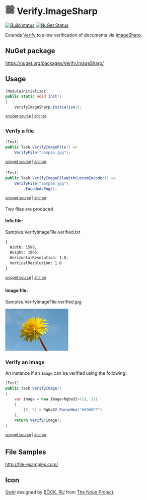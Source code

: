 # <img src="/src/icon.png" height="30px"> Verify.ImageSharp

[![Build status](https://ci.appveyor.com/api/projects/status/o30f8u47l7vv5844?svg=true)](https://ci.appveyor.com/project/SimonCropp/Verify-ImageSharp)
[![NuGet Status](https://img.shields.io/nuget/v/Verify.ImageSharp.svg)](https://www.nuget.org/packages/Verify.ImageSharp/)

Extends [Verify](https://github.com/VerifyTests/Verify) to allow verification of documents via [ImageSharp](https://github.com/SixLabors/ImageSharp).


## NuGet package

https://nuget.org/packages/Verify.ImageSharp/


## Usage

<!-- snippet: enable -->
<a id='snippet-enable'></a>
```cs
[ModuleInitializer]
public static void Init()
{
    VerifyImageSharp.Initialize();
```
<sup><a href='/src/Tests/ModuleInit.cs#L3-L10' title='Snippet source file'>snippet source</a> | <a href='#snippet-enable' title='Start of snippet'>anchor</a></sup>
<!-- endSnippet -->


### Verify a file

<!-- snippet: VerifyImageFile -->
<a id='snippet-verifyimagefile'></a>
```cs
[Test]
public Task VerifyImageFile() =>
    VerifyFile("sample.jpg");
```
<sup><a href='/src/Tests/Samples.cs#L7-L13' title='Snippet source file'>snippet source</a> | <a href='#snippet-verifyimagefile' title='Start of snippet'>anchor</a></sup>
<a id='snippet-verifyimagefile-1'></a>
```cs
[Test]
public Task VerifyImageFileWithCustomEncoder() =>
    VerifyFile("sample.jpg")
        .EncodeAsPng();
```
<sup><a href='/src/Tests/Samples.cs#L15-L22' title='Snippet source file'>snippet source</a> | <a href='#snippet-verifyimagefile-1' title='Start of snippet'>anchor</a></sup>
<!-- endSnippet -->

Two files are produced


#### Info file:

Samples.VerifyImageFile.verified.txt

<!-- snippet: Samples.VerifyImageFile.verified.txt -->
<a id='snippet-Samples.VerifyImageFile.verified.txt'></a>
```txt
{
  Width: 1599,
  Height: 1066,
  HorizontalResolution: 1.0,
  VerticalResolution: 1.0
}
```
<sup><a href='/src/Tests/Samples.VerifyImageFile.verified.txt#L1-L6' title='Snippet source file'>snippet source</a> | <a href='#snippet-Samples.VerifyImageFile.verified.txt' title='Start of snippet'>anchor</a></sup>
<!-- endSnippet -->


#### Image file:

Samples.VerifyImageFile.verified.jpg

<img src="/src/Tests/Samples.VerifyImageFile.verified.jpg" width="200px">


### Verify an Image

An instance if an `Image` can be verified using the following:

<!-- snippet: VerifyImage -->
<a id='snippet-verifyimage'></a>
```cs
[Test]
public Task VerifyImage()
{
    var image = new Image<Rgba32>(11, 11)
    {
        [5, 5] = Rgba32.ParseHex("#0000FF")
    };
    return Verify(image);
}
```
<sup><a href='/src/Tests/Samples.cs#L24-L36' title='Snippet source file'>snippet source</a> | <a href='#snippet-verifyimage' title='Start of snippet'>anchor</a></sup>
<!-- endSnippet -->


## File Samples

http://file-examples.com/



## Icon

[Swirl](https://thenounproject.com/term/pattern/2719636/) designed by [BÖCK, RU](https://thenounproject.com/titaniclast/) from [The Noun Project](https://thenounproject.com).
